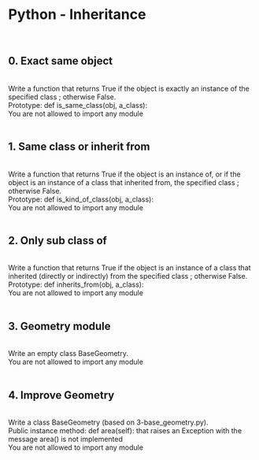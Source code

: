 <h1>Python - Inheritance</h1>
<br><h2>0. Exact same object</h2>
<br>
Write a function that returns True if the object is exactly an instance of the specified class ; otherwise False.
<br>
Prototype: def is_same_class(obj, a_class):<br>
You are not allowed to import any module<br>
<br><h2>1. Same class or inherit from</h2>
<br>
Write a function that returns True if the object is an instance of, or if the object is an instance of a class that inherited from, the specified class ; otherwise False.
<br>
Prototype: def is_kind_of_class(obj, a_class):<br>
You are not allowed to import any module<br>
<br><h2>2. Only sub class of</h2>
<br>
Write a function that returns True if the object is an instance of a class that inherited (directly or indirectly) from the specified class ; otherwise False.
<br>
Prototype: def inherits_from(obj, a_class):<br>
You are not allowed to import any module<br>
<br><h2>3. Geometry module</h2>
<br>
Write an empty class BaseGeometry.
<br>
You are not allowed to import any module<br>
<br><h2>4. Improve Geometry</h2>
<br>
Write a class BaseGeometry (based on 3-base_geometry.py).
<br>
Public instance method: def area(self): that raises an Exception with the message area() is not implemented<br>
You are not allowed to import any module<br>
